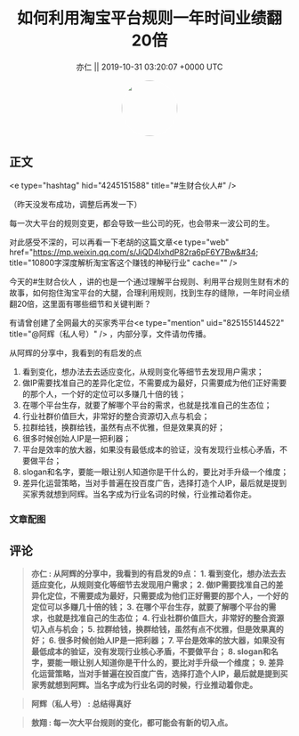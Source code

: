 <h1 align="center">如何利用淘宝平台规则一年时间业绩翻20倍</h1>




<p align="center">
    <a>亦仁 || 2019-10-31 03:20:07 &#43;0000 UTC</a>
</p>

<div align="center">
    <img src="https://images.zsxq.com/Fn3NQqCN8nuGF86yZPXSbEsl0mb3?e=1590940799&amp;token=kIxbL07-8jAj8w1n4s9zv64FuZZNEATmlU_Vm6zD:pfbNc8W3hS0oYG_hyXXh_rHMHuc=" width="100" height="100" style="border:1px solid;border-radius:50%; color:#ffffff"/>
</div>




## 正文

<div>
&lt;e type=&#34;hashtag&#34; hid=&#34;4245151588&#34; title=&#34;#生财合伙人#&#34; /&gt; 

（昨天没发布成功，调整后再发一下） 

每一次大平台的规则变更，都会导致一些公司的死，也会带来一波公司的生。 

对此感受不深的，可以再看一下老胡的这篇文章&lt;e type=&#34;web&#34; href=&#34;https://mp.weixin.qq.com/s/JiQD4lxhdP82ra6pF6Y7Bw&#34; title=&#34;10800字深度解析淘宝客这个赚钱的神秘行业&#34; cache=&#34;&#34; /&gt;

今天的#生财合伙人 ，讲的也是一个通过理解平台规则、利用平台规则生财有术的故事，如何抱住淘宝平台的大腿，合理利用规则，找到生存的缝隙，一年时间业绩翻20倍，这里面有哪些细节和关键判断？ 

有请曾创建了全网最大的买家秀平台&lt;e type=&#34;mention&#34; uid=&#34;825155144522&#34; title=&#34;@阿辉（私人号）&#34; /&gt;    ，内部分享，文件请勿传播。

从阿辉的分享中，我看到的有启发的点

1. 看到变化，想办法去去适应变化，从规则变化等细节去发现用户需求；
2. 做IP需要找准自己的差异化定位，不需要成为最好，只需要成为他们正好需要的那个人，一个好的定位可以多赚几十倍的钱；
3. 在哪个平台生存，就要了解哪个平台的需求，也就是找准自己的生态位；
4. 行业社群价值巨大，非常好的整合资源切入点与机会；
5. 拉群给钱，换群给钱，虽然有点不优雅，但是效果真的好；
6. 很多时候创始人IP是一把利器；
7. 平台是效率的放大器，如果没有最低成本的验证，没有发现行业核心矛盾，不要做平台；
8. slogan和名字，要能一眼让别人知道你是干什么的，要比对手升级一个维度；
9. 差异化运营策略，当对手普遍在投百度广告，选择打造个人IP，最后就是提到买家秀就想到阿辉。当名字成为行业名词的时候，行业推动着你走。
</div>

### 文章配图

<div class="image" align="center">

</div>


## 评论

<div align="left">
<div>

<blockquote >
<span> <strong>亦仁 : 从阿辉的分享中，我看到的有启发的9点：
1. 看到变化，想办法去去适应变化，从规则变化等细节去发现用户需求；
2. 做IP需要找准自己的差异化定位，不需要成为最好，只需要成为他们正好需要的那个人，一个好的定位可以多赚几十倍的钱；
3. 在哪个平台生存，就要了解哪个平台的需求，也就是找准自己的生态位；
4. 行业社群价值巨大，非常好的整合资源切入点与机会；
5. 拉群给钱，换群给钱，虽然有点不优雅，但是效果真的好；
6. 很多时候创始人IP是一把利器；
7. 平台是效率的放大器，如果没有最低成本的验证，没有发现行业核心矛盾，不要做平台；
8. slogan和名字，要能一眼让别人知道你是干什么的，要比对手升级一个维度；
9. 差异化运营策略，当对手普遍在投百度广告，选择打造个人IP，最后就是提到买家秀就想到阿辉。当名字成为行业名词的时候，行业推动着你走。 </strong></span>
</blockquote>

<blockquote >
<span> <strong>阿辉（私人号） : 总结得真好 </strong></span>
</blockquote>

<blockquote >
<span> <strong>敖翔 : 每一次大平台规则的变化，都可能会有新的切入点。 </strong></span>
</blockquote>

</div>
</div>